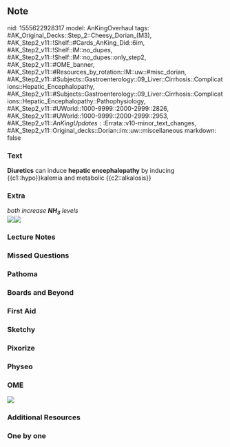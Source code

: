 ## Note
nid: 1555622928317
model: AnKingOverhaul
tags: #AK_Original_Decks::Step_2::Cheesy_Dorian_(M3), #AK_Step2_v11::!Shelf::#Cards_AnKing_Did::6im, #AK_Step2_v11::!Shelf::IM::no_dupes, #AK_Step2_v11::!Shelf::IM::no_dupes::only_step2, #AK_Step2_v11::#OME_banner, #AK_Step2_v11::#Resources_by_rotation::IM::uw::#misc_dorian, #AK_Step2_v11::#Subjects::Gastroenterology::09_Liver::Cirrhosis::Complications::Hepatic_Encephalopathy, #AK_Step2_v11::#Subjects::Gastroenterology::09_Liver::Cirrhosis::Complications::Hepatic_Encephalopathy::Pathophysiology, #AK_Step2_v11::#UWorld::1000-9999::2000-2999::2826, #AK_Step2_v11::#UWorld::1000-9999::2000-2999::2953, #AK_Step2_v11::$AnKingUpdates::$Errata::v10-minor_text_changes, #AK_Step2_v11::Original_decks::Dorian::im::uw::miscellaneous
markdown: false

### Text
<b>Diuretics</b> can induce <b>hepatic encephalopathy</b> by
inducing {{c1::hypo}}kalemia and metabolic {{c2::alkalosis}}

### Extra
<div>
  <i>both increase <b>NH<sub>3</sub></b> levels</i>
</div>
<div>
  <i><img src="paste-3819235243458563.jpg"><img src=
  "he_1606536512074.png"></i>
</div>

### Lecture Notes


### Missed Questions


### Pathoma


### Boards and Beyond


### First Aid


### Sketchy


### Pixorize


### Physeo


### OME
<div class="ome-widget">
  <a href="https://onlinemeded.org?ref=anki"><img src=
  "_OME_AnkiFlashcards_General_3.png"></a>
</div>

### Additional Resources


### One by one

